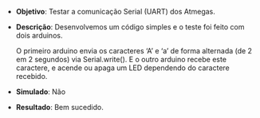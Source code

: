 - **Objetivo**: 
  Testar a comunicação Serial (UART) dos Atmegas.

- **Descrição**: 
  Desenvolvemos um código simples e o teste foi feito com dois arduinos.

  O primeiro arduino envia os caracteres ‘A’ e ‘a’ de forma alternada (de 2 em 2 segundos) via Serial.write(). E o outro arduino recebe este caractere, e acende ou apaga um LED dependendo do caractere recebido.

- **Simulado**: Não

- **Resultado**: Bem sucedido.
